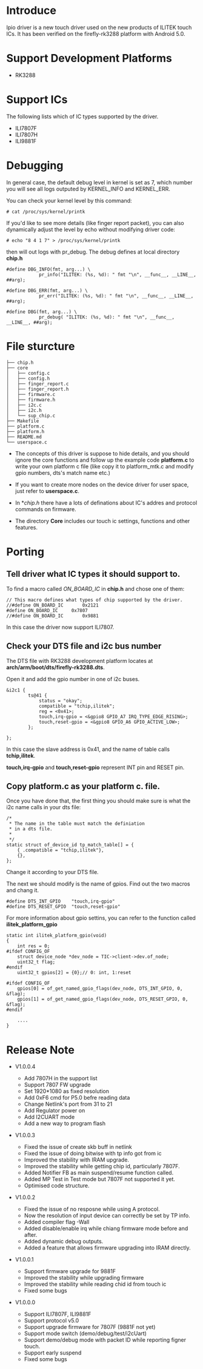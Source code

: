 # Introduce

Ipio driver is a new touch driver used on the new products of ILITEK touch ICs. It has been verified on the firefly-rk3288 platform with Android 5.0.

# Support Development Platforms

* RK3288

# Support ICs

The following lists which of IC types supported by the driver.

* ILI7807F
* ILI7807H
* ILI9881F

# Debugging

In general case, the default debug level in kernel is set as 7, which number you will see all logs outputed by KERNEL_INFO and KERNEL_ERR. 

You can check your kernel level by this command:

```
# cat /proc/sys/kernel/printk
```

If you'd like to see more details (like finger report packet), you can also dynamically adjust the level by echo without modifying driver code:

```
# echo "8 4 1 7" > /proc/sys/kernel/printk
```
then will out logs with pr_debug. The debug defines at local directory **chip.h**

```
#define DBG_INFO(fmt, arg...) \
			pr_info("ILITEK: (%s, %d): " fmt "\n", __func__, __LINE__, ##arg);

#define DBG_ERR(fmt, arg...) \
			pr_err("ILITEK: (%s, %d): " fmt "\n", __func__, __LINE__, ##arg);

#define DBG(fmt, arg...) \
			pr_debug( "ILITEK: (%s, %d): " fmt "\n", __func__, __LINE__, ##arg);
```

# File sturcture

```
├── chip.h                 
├── core                   
│   ├── config.c
│   ├── config.h
│   ├── finger_report.c
│   ├── finger_report.h
│   ├── firmware.c
│   ├── firmware.h
│   ├── i2c.c
│   ├── i2c.h
│   └── sup_chip.c
├── Makefile
├── platform.c
├── platform.h
├── README.md
└── userspace.c
```

* The concepts of this driver is suppose to hide details, and you should ignore the core functions and follow up the example code **platform.c**
to write your own platform c file (like copy it to platform_mtk.c and modify gpio numbers, dts's match name etc.)

* If you want to create more nodes on the device driver for user space, just refer to **userspace.c**.

* In **chip.h* there have a lots of definations about IC's addres and protocol commands on firmware.

* The directory **Core** includes our touch ic settings, functions and other features.

# Porting

## Tell driver what IC types it should support to.

To find a macro called *ON_BOARD_IC* in **chip.h** and chose one of them:

```
// This macro defines what types of chip supported by the driver.
//#define ON_BOARD_IC		0x2121
#define ON_BOARD_IC		0x7807
//#define ON_BOARD_IC		0x9881
```
 In this case the driver now support ILI7807.
 
## Check your DTS file and i2c bus number

The DTS file with RK3288 development platform locates at **arch/arm/boot/dts/firefly-rk3288.dts**.

Open it and add the gpio number in one of i2c buses.

```
&i2c1 {
		ts@41 {
			status = "okay";
        	compatible = "tchip,ilitek";
      		reg = <0x41>;
         	touch,irq-gpio = <&gpio8 GPIO_A7 IRQ_TYPE_EDGE_RISING>;
         	touch,reset-gpio = <&gpio8 GPIO_A6 GPIO_ACTIVE_LOW>;
    	};

};
```
In this case the slave address is 0x41, and the name of table calls **tchip,ilitek**.

**touch,irq-gpio** and **touch,reset-gpio** represent INT pin and RESET pin.

## Copy **platform.c** as your platform c. file.

Once you have done that, the first thing you should make sure is what the i2c name calls in your dts file:

```
/*
 * The name in the table must match the definiation
 * in a dts file.
 *
 */
static struct of_device_id tp_match_table[] = {
	{ .compatible = "tchip,ilitek"},
    {},
};
```
Change it according to your DTS file. 

The next we should modify is the name of gpios. Find out the two macros and chang it.

```
#define DTS_INT_GPIO	"touch,irq-gpio"
#define DTS_RESET_GPIO	"touch,reset-gpio"
```

For more information about gpio settins, you can refer to the function called **ilitek_platform_gpio**

```
static int ilitek_platform_gpio(void)
{
	int res = 0;
#ifdef CONFIG_OF
	struct device_node *dev_node = TIC->client->dev.of_node;
	uint32_t flag;
#endif
	uint32_t gpios[2] = {0};// 0: int, 1:reset

#ifdef CONFIG_OF
	gpios[0] = of_get_named_gpio_flags(dev_node, DTS_INT_GPIO, 0, &flag);
	gpios[1] = of_get_named_gpio_flags(dev_node, DTS_RESET_GPIO, 0, &flag);
#endif

    ....
}
```


# Release Note

* V1.0.0.4
  * Add 7807H in the support list
  * Support 7807 FW upgrade
  * Set 1920*1080 as fixed resolution
  * Add 0xF6 cmd for P5.0 befre reading data
  * Change Netlink's port from 31 to 21
  * Add Regulator power on
  * Add I2CUART mode
  * Add a new way to program flash

* V1.0.0.3
  * Fixed the issue of create skb buff in netlink
  * Fixed the issue of doing bitwise with tp info got from ic
  * Improved the stability with IRAM upgrade.
  * Improved the stability while getting chip id, particularly 7807F.
  * Added Notifier FB as main suspend/resume function called.
  * Added MP Test in Test mode but 7807F not supported it yet.
  * Optimised code structure.

* V1.0.0.2
  * Fixed the issue of no resposne while using A protocol.
  * Now the resolution of input device can correctly be set by TP info.
  * Added compiler flag -Wall
  * Added disable/enable irq while chiang firmware mode before and after.
  * Added dynamic debug outputs.
  * Added a feature that allows firmware upgrading into IRAM directly.

* V1.0.0.1
  * Support firmware upgrade for 9881F
  * Improved the stability while upgrading firmware
  * Improved the stability while reading chid id from touch ic
  * Fixed some bugs

* V1.0.0.0
  * Support ILI7807F, ILI9881F
  * Support protocol v5.0
  * Support upgrade firmware for 7807F (9881F not yet)
  * Support mode switch (demo/debug/test/i2cUart)
  * Support demo/debug mode with packet ID while reporting figner touch.
  * Support early suspend
  * Fixed some bugs
